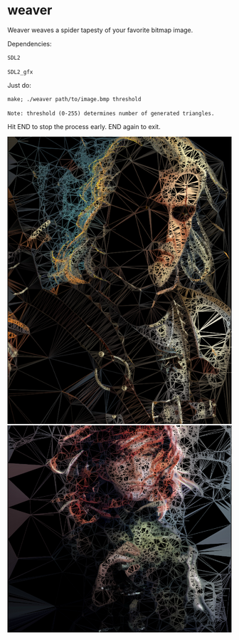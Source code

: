# weaver

Weaver weaves a spider tapesty of your favorite bitmap image.

Dependencies:

    SDL2

    SDL2_gfx

Just do:

    make; ./weaver path/to/image.bmp threshold

    Note: threshold (0-255) determines number of generated triangles.

Hit END to stop the process early. END again to exit.

![screenshot](scrots/2018-01-27-211457_600x768_scrot.png)
![screenshot](scrots/2018-01-27-215638_832x768_scrot.png)
